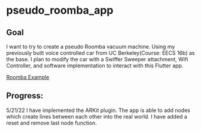 # pseudo_roomba_app

## Goal

I want to try to create a pseudo Roomba vacuum machine. Using my previously built voice controlled car from UC Berkeley(Course: EECS 16b) as the base. I plan to modify the car with a Swiffer Sweeper attachment, Wifi Controller, and software implementation to interact with this Flutter app. 

[Roomba Example](https://www.youtube.com/watch?v=XIPzSmwClJ8)

## Progress:

5/21/22 I have implemented the ARKit plugin. The app is able to add nodes which create lines between each other into the real world. I have added a reset and remove last node function. 